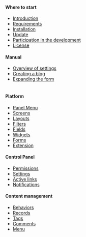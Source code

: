 <h4 class="text-orchid font-thin"> Where to start </h4>
<ul class="toc-links">
    <li><a href="/en/docs" title="ORCHID is ..."> Introduction </a></li>
    <li><a href="/en/docs/requirements/" title="This manual contains detailed system requirements for installing ORCHID on the Laravel Framework"> Requirements </a> </li>
    <li><a href="/en/docs/installation/" title="This guide covers preparation, running the installation script and steps that must be performed after the installation script is completed"> Installation </a> </li>
    <li><a href="/en/docs/upgrade/"> Update </a> </li>
    <li><a href="/en/docs/contributors/"> Participation in the development </a> </li>
    <li><a href="/en/docs/license/"> License </a> </li>
</ul>

<h4 class="text-orchid font-thin"> Manual </h4>
<ul class="toc-links">
    <li> <a href="/en/docs/configuration/"> Overview of settings </a> </li>
    <!-- <li> <a href="/en/docs/authentication/"> Authorization </a> </li> -->
    <li> <a href="/en/docs/tutorial_blog/"> Creating a blog </a> </li>
    <li> <a href="/en/docs/tutorial_phpinfo/"> Expanding the form </a> </li>
     <!-- <li> <a href="/en/docs/tutorial_clinic/"> Application Development </a> </li> -->
     <!-- <li> <a href="/en/docs/tutorial_monitor/"> Developing a package </a> </li> -->
</ul>

<h4 class="text-orchid font-thin"> Platform </h4>
<ul class="toc-links">
    <li> <a href="/en/docs/panel_menu/"> Panel Menu </a> </li>
    <li> <a href="/en/docs/screens/"> Screens </a> </li>
    <li> <a href="/en/docs/layouts/"> Layouts </a> </li>
    <li> <a href="/en/docs/filters/"> Filters </a> </li>
    <li> <a href="/en/docs/field/"> Fields </a> </li>
    <li> <a href="/en/docs/widget/"> Widgets </a> </li>
    <li> <a href="/en/docs/form/"> Forms </a> </li>
    <li> <a href="/en/docs/extension/"> Extension </a> </li>
</ul>

<h4 class="text-orchid font-thin"> Control Panel </h4>
<ul class="toc-links">
    <li> <a href="/en/docs/access/"> Permissions </a> </li>
    <li> <a href="/en/docs/settings/"> Settings </a> </li>
    <li> <a href="/en/docs/active/"> Active links </a> </li>
    <li> <a href="/en/docs/alert/"> Notifications </a> </li>
</ul>

<h4 class="text-orchid font-thin"> Content management </h4>
<ul class="toc-links">
    <li> <a href="/en/docs/behaviors/"> Behaviors </a> </li>
    <li> <a href="/en/docs/post/"> Records </a> </li>
    <li> <a href="/en/docs/tags/"> Tags </a> </li>
    <li> <a href="/en/docs/comments" title="Working with comments in ORCHID"> Comments </a> </li>
    <li> <a href="/en/docs/menu/" title="OrchID menu management, menu links and user settings and menu options."> Menu </a> </li>
</ul>
